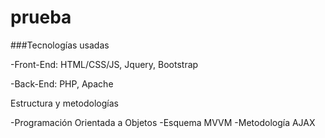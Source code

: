 # prueba
###Tecnologías usadas

-Front-End: HTML/CSS/JS, Jquery, Bootstrap

-Back-End: PHP, Apache

Estructura y metodologías

-Programación Orientada a Objetos
-Esquema MVVM
-Metodología AJAX


